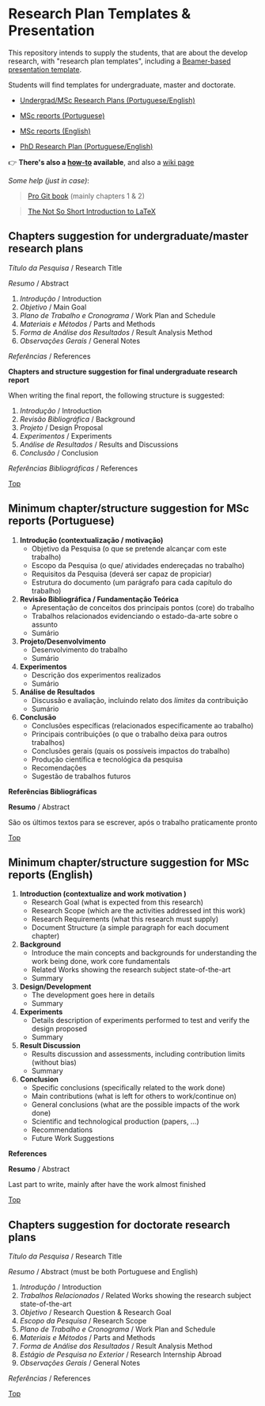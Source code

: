 # Research Plan Templates & Presentation #

This repository intends to supply the students, that are about the develop research, with "research plan templates", including a [Beamer-based presentation template](https://github.com/dloubach/research-plan-templates/tree/master/beamer-slides).

Students will find templates for undergraduate, master and doctorate.

* [Undergrad/MSc Research Plans (Portuguese/English)](#chapters-suggestion-for-undergraduatemaster-research-plans)

* [MSc reports (Portuguese)](#minimum-chapterstructure-suggestion-for-msc-reports-portuguese)

* [MSc reports (English)](#minimum-chapterstructure-suggestion-for-msc-reports-english)

* [PhD Research Plan (Portuguese/English)](#chapters-suggestion-for-doctorate-research-plans)

:point_right: **There's also a [how-to](research-plan#how-to) available**, and also a [wiki page](https://github.com/dloubach/research-plan-templates/wiki)

_Some help (just in case)_:

> [Pro Git book](https://git-scm.com/book/en/v2) (mainly chapters 1 & 2)

> [The Not So Short Introduction to LaTeX](http://tug.ctan.org/info/lshort/english/lshort.pdf)



## Chapters suggestion for undergraduate/master research plans ##

*Título da Pesquisa* / Research Title

*Resumo* / Abstract

1. *Introdução* / Introduction
1. *Objetivo* / Main Goal
1. *Plano de Trabalho e Cronograma* / Work Plan and Schedule
1. *Materiais e Métodos* / Parts and Methods
1. *Forma de Análise dos Resultados* / Result Analysis Method
1. *Observações Gerais* / General Notes

*Referências* / References

**Chapters and structure suggestion for final undergraduate research report**

When writing the final report, the following structure is suggested:

1. *Introdução* / Introduction
1. *Revisão Bibliográfica* / Background
1. *Projeto* / Design Proposal
1. *Experimentos* / Experiments
1. *Análise de Resultados* / Results and Discussions
1. *Conclusão* / Conclusion

*Referências Bibliográficas* / References

[Top](#research-plan-templates)


## Minimum chapter/structure suggestion for MSc reports (Portuguese) ##

1. **Introdução (contextualização / motivação)**
   * Objetivo da Pesquisa (o que se pretende alcançar com este trabalho)
   * Escopo da Pesquisa (o que/ atividades endereçadas no trabalho)
   * Requisitos da Pesquisa (deverá ser capaz de propiciar)
   * Estrutura do documento (um parágrafo para cada capítulo do trabalho)
1. **Revisão Bibliográfica / Fundamentação Teórica**
   * Apresentação de conceitos dos principais pontos (core) do trabalho
   * Trabalhos relacionados evidenciando o estado-da-arte sobre o assunto
   * Sumário
1. **Projeto/Desenvolvimento**
   * Desenvolvimento do trabalho
   * Sumário
1. **Experimentos**
   * Descrição dos experimentos realizados
   * Sumário
1. **Análise de Resultados**
   * Discussão e avaliação, incluindo relato dos _limites_ da contribuição
   * Sumário
1. **Conclusão**
   * Conclusões específicas (relacionados especificamente ao trabalho)
   * Principais contribuições (o que o trabalho deixa para outros trabalhos)
   * Conclusões gerais (quais os possíveis impactos do trabalho)
   * Produção científica e tecnológica da pesquisa
   * Recomendações
   * Sugestão de trabalhos futuros

**Referências Bibliográficas**

**Resumo** / Abstract 

São os últimos textos para se escrever, após o trabalho praticamente pronto

[Top](#research-plan-templates)



## Minimum chapter/structure suggestion for MSc reports (English) ##

1. **Introduction (contextualize and work motivation )**
   * Research Goal (what is expected from this research)
   * Research Scope (which are the activities addressed int this work)
   * Research Requirements (what this research must supply)
   * Document Structure (a simple paragraph for each document chapter)
1. **Background**
   * Introduce the main concepts and backgrounds for understanding the work being done, work core fundamentals
   * Related Works showing the research subject state-of-the-art
   * Summary
1. **Design/Development**
   * The development goes here in details
   * Summary
1. **Experiments**
   * Details description of experiments performed to test and verify the design proposed
   * Summary
1. **Result Discussion**
   * Results discussion and assessments, including contribution limits (without bias)
   * Summary
1. **Conclusion**
   * Specific conclusions (specifically related to the work done)
   * Main contributions (what is left for others to work/continue on)
   * General conclusions (what are the possible impacts of the work done)
   * Scientific and technological production (papers, ...)
   * Recommendations
   * Future Work Suggestions

**References**

**Resumo** / Abstract 

Last part to write, mainly after have the work almost finished

[Top](#research-plan-templates)


## Chapters suggestion for doctorate research plans ##

*Título da Pesquisa* / Research Title

*Resumo* / Abstract (must be both Portuguese and English)

1. *Introdução* / Introduction
1. *Trabalhos Relacionados* / Related Works showing the research subject state-of-the-art
1. *Objetivo* / Research Question & Research Goal
1. *Escopo da Pesquisa* / Research Scope
1. *Plano de Trabalho e Cronograma* / Work Plan and Schedule
1. *Materiais e Métodos* / Parts and Methods
1. *Forma de Análise dos Resultados* / Result Analysis Method
1. *Estágio de Pesquisa no Exterior* / Research Internship Abroad
1. *Observações Gerais* / General Notes

*Referências* / References

[Top](#research-plan-templates)
